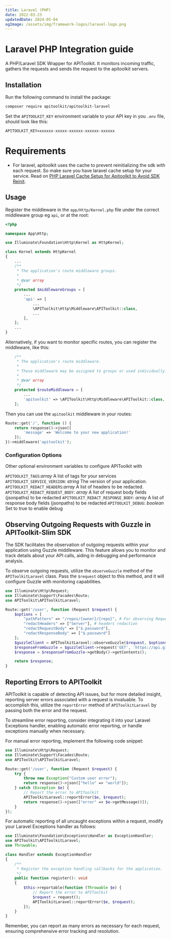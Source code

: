 ```yaml
---
title: Laravel (PHP)
date: 2022-03-23
updatedDate: 2024-05-04
ogImage: /assets/img/framework-logos/laravel-logo.png
---
```


# Laravel PHP Integration guide

A PHP/Laravel SDK Wrapper for APIToolkit. It monitors incoming traffic, gathers the requests and sends the request to the apitoolkit servers.

## Installation

Run the following command to install the package:

```bash
composer require apitoolkit/apitoolkit-laravel
```

Set the `APITOOLKIT_KEY` environment variable to your API key in you `.env` file, should look like this:

```
APITOOLKIT_KEY=xxxxxx-xxxxx-xxxxxx-xxxxxx-xxxxxx
```

# Requirements

- For laravel, apitoolkit uses the cache to prevent reinitializing the sdk with each request. So make sure you have laravel cache setup for your service.
  Read on [PHP Laravel Cache Setup for Apitoolkit to Avoid SDK Reinit](https://apitoolkit.io/blog/how-to-setup-php-laravel-cache-for-apitoolkit-to-avoid-sdk-reinitialization/).

## Usage

Register the middleware in the `app/Http/Kernel.php` file under the correct middleware group eg `api`, or at the root:

```php
<?php

namespace App\Http;

use Illuminate\Foundation\Http\Kernel as HttpKernel;

class Kernel extends HttpKernel
{
    ...
    /**
     * The application's route middleware groups.
     *
     * @var array
     */
    protected $middlewareGroups = [
        ...
        'api' => [
            ...
            \APIToolkit\Http\Middleware\APIToolkit::class,
            ...
        ],
    ];
    ...
}
```

Alternatively, if you want to monitor specific routes, you can register the middleware, like this:

```php
    /**
     * The application's route middleware.
     *
     * These middleware may be assigned to groups or used individually.
     *
     * @var array
     */
    protected $routeMiddleware = [
        ...
        'apitoolkit' => \APIToolkit\Http\Middleware\APIToolkit::class,
    ];
```

Then you can use the `apitoolkit` middleware in your routes:

```php
Route::get('/', function () {
    return response()->json([
        'message' => 'Welcome to your new application!'
    ]);
})->middleware('apitoolkit');
```

### Configuration Options

Other optional environment variables to configure APIToolkit with

`APITOOLKIT_TAGS`:_array_ A list of tags for your services
`APITOOLKIT_SERVICE_VERSION`: _string_ The version of your application.
`APITOOLKIT_REDACT_HEADERS`:_array_ A list of headers to be redacted.
`APITOOLKIT_REDACT_REQUEST_BODY`: _array_ A list of request body fields (jsonpaths) to be redacted
`APITOOLKIT_REDACT_RESPONSE_BODY`: _array_ A list of response body fields (jsonpaths) to be redacted
`APITOOLKIT_DEBUG`: _boolean_ Set to true to enable debug

## Observing Outgoing Requests with Guzzle in APIToolkit-Slim SDK

The SDK facilitates the observation of outgoing requests within your application using Guzzle middleware. This feature allows you to monitor and track details about your API calls, aiding in debugging and performance analysis.

To observe outgoing requests, utilize the `observeGuzzle` method of the `APIToolkitLaravel` class. Pass the `$request` object to this method, and it will configure Guzzle with monitoring capabilities.

```php
use Illuminate\Http\Request;
use Illuminate\Support\Facades\Route;
use APIToolkit\APIToolkitLaravel;

Route::get('/user', function (Request $request) {
    $options = [
        "pathPattern" => "/repos/{owner}/{repo}", # For observing Requests with Path Params
        "redactHeaders" => ["Server"], # headers redaction
        "redactRequestBody" => ["$.password"],
        "redactResponseBody" => ["$.password"]
    ];
    $guzzleClient = APIToolkitLaravel::observeGuzzle($request, $options);
    $responseFromGuzzle = $guzzleClient->request('GET', 'https://api.github.com/repos/guzzle/guzzle?foobar=123');
    $response = $responseFromGuzzle->getBody()->getContents();

    return $response;
}
```

## Reporting Errors to APIToolkit

APIToolkit is capable of detecting API issues, but for more detailed insight, reporting server errors associated with a request is invaluable. To accomplish this, utilize the `reportError` method of `APIToolkitLaravel` by passing both the error and the request.

To streamline error reporting, consider integrating it into your Laravel Exceptions handler, enabling automatic error reporting, or handle exceptions manually when necessary.

For manual error reporting, implement the following code snippet:

```php
use Illuminate\Http\Request;
use Illuminate\Support\Facades\Route;
use APIToolkit\APIToolkitLaravel;

Route::get('/user', function (Request $request) {
    try {
        throw new Exception("Custom user error");
        return response()->json(["hello" => "world"]);
    } catch (Exception $e) {
        // Report the error to APIToolkit
        APIToolkitLaravel::reportError($e, $request);
        return response()->json(["error" => $e->getMessage()]);
    }
});
```

For automatic reporting of all uncaught exceptions within a request, modify your Laravel Exceptions handler as follows:

```php
use Illuminate\Foundation\Exceptions\Handler as ExceptionHandler;
use APIToolkit\APIToolkitLaravel;
use Throwable;

class Handler extends ExceptionHandler
{
    /**
     * Register the exception handling callbacks for the application.
     */
    public function register(): void
    {
        $this->reportable(function (Throwable $e) {
            // Report the error to APIToolkit
            $request = request();
            APIToolkitLaravel::reportError($e, $request);
        });
    }
}
```

Remember, you can report as many errors as necessary for each request, ensuring comprehensive error tracking and resolution.
